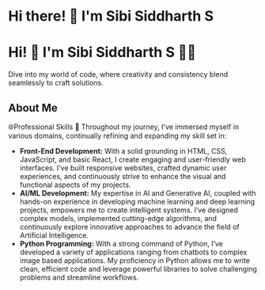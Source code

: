 # Hi there! 👋 I'm Sibi Siddharth S
# Hi! 👋 I'm Sibi Siddharth S 🚀✨

Dive into my world of code, where creativity and consistency blend seamlessly to craft solutions.

## About Me

 🌐Professional Skills
  💼 Throughout my journey, I've immersed myself in various domains, continually refining and expanding my skill set in:
  - **Front-End Development:** With a solid grounding in HTML, CSS, JavaScript, and basic React, I create engaging and user-friendly web interfaces. I've built responsive websites, crafted dynamic user experiences, and continuously strive to enhance the visual and functional aspects of my projects.
  - **AI/ML Development:** My expertise in AI and Generative AI, coupled with hands-on experience in developing machine learning and deep learning projects, empowers me to create intelligent systems. I’ve designed complex models, implemented cutting-edge algorithms, and continuously explore innovative approaches to advance the field of Artificial Intelligence.
  - **Python Programming:** With a strong command of Python, I’ve developed a variety of applications ranging from chatbots to complex image based applications. My proficiency in Python allows me to write clean, efficient code and leverage powerful libraries to solve challenging problems and streamline workflows.
